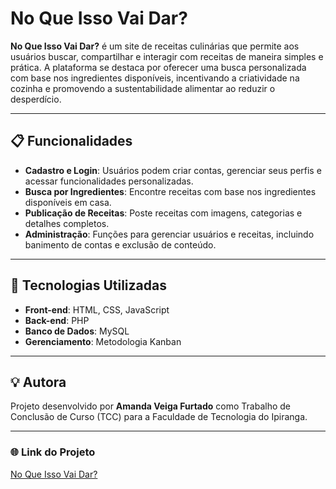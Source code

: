 # No Que Isso Vai Dar?  

**No Que Isso Vai Dar?** é um site de receitas culinárias que permite aos usuários buscar, compartilhar e interagir com receitas de maneira simples e prática. A plataforma se destaca por oferecer uma busca personalizada com base nos ingredientes disponíveis, incentivando a criatividade na cozinha e promovendo a sustentabilidade alimentar ao reduzir o desperdício.

---

## 📋 Funcionalidades  
- **Cadastro e Login**: Usuários podem criar contas, gerenciar seus perfis e acessar funcionalidades personalizadas.  
- **Busca por Ingredientes**: Encontre receitas com base nos ingredientes disponíveis em casa.  
- **Publicação de Receitas**: Poste receitas com imagens, categorias e detalhes completos.  
- **Administração**: Funções para gerenciar usuários e receitas, incluindo banimento de contas e exclusão de conteúdo.  
<!-- - **Interação Social**: Comente, avalie, favorite e compartilhe receitas.   -->
<!-- - **Cálculo de Porções**: Ajuste as porções e veja as quantidades recalculadas automaticamente.   -->

---

## 🚀 Tecnologias Utilizadas  
- **Front-end**: HTML, CSS, JavaScript  
- **Back-end**: PHP  
- **Banco de Dados**: MySQL  
- **Gerenciamento**: Metodologia Kanban  
<!-- - **Hospedagem**: Compatível com ambientes de nuvem   -->

---

<!-- ## 📁 Estrutura do Projeto  
- `/frontend`: Código referente ao front-end, incluindo HTML, CSS e JavaScript.  
- `/backend`: Scripts PHP para lógica de negócios e conexão com o banco de dados.  
- `/database`: Scripts SQL para configuração do banco de dados MySQL.   -->

<!-- --- -->

<!-- ## 📦 Instalação  
1. Clone este repositório:  
   ```bash
   git clone https://github.com/amanda-veiga-furtado/TCC.git
   ```
2. Configure o banco de dados com o script SQL em `/database`.  
3. Configure um ambiente local (ex.: WAMP, XAMPP).  
4. Garanta que o Apache e MySQL estejam ativados.  
5. Acesse o projeto pelo navegador (ex.: `http://localhost/no-que-isso-vai-dar`).   -->

<!-- --- -->

<!-- ## 👥 Contribuindo  
Contribuições são bem-vindas! Siga os passos abaixo:  
1. Faça um fork do repositório.  
2. Crie uma branch com suas alterações:  
   ```bash
   git checkout -b minha-feature
   ```  
3. Faça o commit:  
   ```bash
   git commit -m "Minha nova feature"
   ```  
4. Envie para o repositório remoto:  
   ```bash
   git push origin minha-feature
   ```  
5. Abra um Pull Request.   -->

<!-- --- -->

<!-- ## 📄 Licença  
Este projeto é licenciado sob a licença MIT. Consulte o arquivo [LICENSE](LICENSE) para mais informações.

--- -->

## 💡 Autora  
Projeto desenvolvido por **Amanda Veiga Furtado** como Trabalho de Conclusão de Curso (TCC) para a Faculdade de Tecnologia do Ipiranga.  

--- 

### 🌐 Link do Projeto  
[No Que Isso Vai Dar?](https://github.com/amanda-veiga-furtado/TCC) 